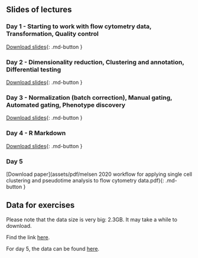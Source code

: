 ## Slides of lectures

### Day 1 - Starting to work with flow cytometry data, Transformation, Quality control

[Download slides](assets/pdf/flowCyto_day1.pdf){: .md-button }

### Day 2 - Dimensionality reduction, Clustering and annotation, Differential testing

[Download slides](assets/pdf/flowCyto_day2.pdf){: .md-button }

### Day 3 - Normalization (batch correction), Manual gating, Automated gating, Phenotype discovery

[Download slides](assets/pdf/flowCyto_day3.pdf){: .md-button }

### Day 4 - R Markdown

[Download slides](assets/pdf/flowCyto_day4.pdf){: .md-button }

### Day 5 

[Download paper](assets/pdf/melsen 2020 workflow for applying single cell clustering and pseudotime analysis to flow cytometry data.pdf){: .md-button }

## Data for exercises

Please note that the data size is very big: 2.3GB. It may take a while to download.

Find the link [here](https://flowcourse.s3.eu-central-1.amazonaws.com/course_datasets.zip).

For day 5, the data can be found [here](https://flowcourse.s3.eu-central-1.amazonaws.com/Data.zip).


<!-- This is commented text -->
<!-- [Download part 2](../assets/pdfs/EA_122021_TW.pdf){: .md-button } -->

